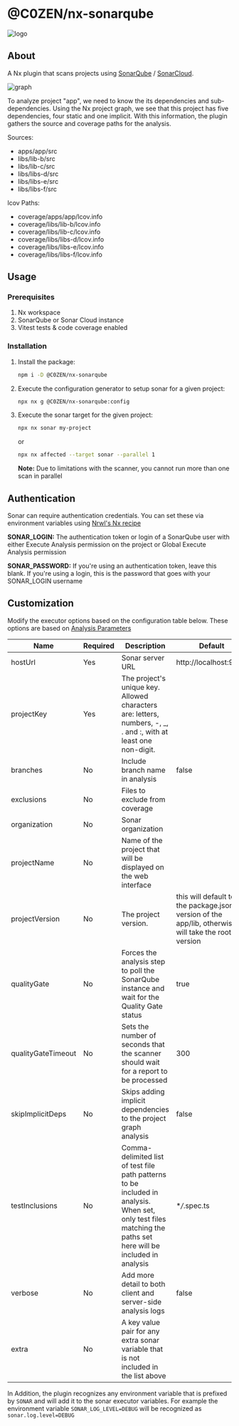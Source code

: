 # @C0ZEN/nx-sonarqube

![logo](https://i.ibb.co/R0bzqtP/nx-sonarqube.png)

## About

A Nx plugin that scans projects using [SonarQube](https://www.sonarqube.org)
/ [SonarCloud](https://sonarcloud.io).

![graph](https://i.ibb.co/whmZkm2/graph.png)

To analyze project "app", we need to know the its dependencies and sub-dependencies. Using the Nx project graph,
we see that this project has five dependencies, four static and one implicit. With this information,
the plugin gathers the source and coverage paths for the analysis.

Sources:

- apps/app/src
- libs/lib-b/src
- libs/lib-c/src
- libs/libs-d/src
- libs/libs-e/src
- libs/libs-f/src

lcov Paths:

- coverage/apps/app/lcov.info
- coverage/libs/lib-b/lcov.info
- coverage/libs/lib-c/lcov.info
- coverage/libs/libs-d/lcov.info
- coverage/libs/libs-e/lcov.info
- coverage/libs/libs-f/lcov.info

## Usage

### Prerequisites

1. Nx workspace
2. SonarQube or Sonar Cloud instance
3. Vitest tests & code coverage enabled

### Installation

1. Install the package:
   ```bash
   npm i -D @C0ZEN/nx-sonarqube
   ```
2. Execute the configuration generator to setup sonar for a given project:
   ```bash
   npx nx g @C0ZEN/nx-sonarqube:config
   ```
3. Execute the sonar target for the given project:
   ```bash
   npx nx sonar my-project
   ```
   or
   ```bash
   npx nx affected --target sonar --parallel 1
   ```
   **Note:** Due to limitations with the scanner, you cannot run more than one scan in parallel

## Authentication

Sonar can require authentication credentials. You can set these via environment variables using [Nrwl's Nx recipe](https://nx.dev/recipes/environment-variables/define-environment-variables)

**SONAR_LOGIN:** The authentication token or login of a SonarQube user with either Execute Analysis permission on the project or Global Execute Analysis permission

**SONAR_PASSWORD:** If you're using an authentication token, leave this blank. If you're using a login, this is the password that goes with your SONAR_LOGIN username

## Customization

Modify the executor options based on the configuration table below. These options are based on [Analysis Parameters](https://docs.sonarqube.org/latest/analysis/analysis-parameters/)

| Name               | Required | Description                                                                                                                                                    | Default                                                                                               |
| ------------------ | -------- | -------------------------------------------------------------------------------------------------------------------------------------------------------------- | ----------------------------------------------------------------------------------------------------- |
| hostUrl            | Yes      | Sonar server URL                                                                                                                                               | http://localhost:9000                                                                                 |
| projectKey         | Yes      | The project's unique key. Allowed characters are: letters, numbers, -, \_, . and :, with at least one non-digit.                                               |                                                                                                       |
| branches           | No       | Include branch name in analysis                                                                                                                                | false                                                                                                 |
| exclusions         | No       | Files to exclude from coverage                                                                                                                                 |                                                                                                       |
| organization       | No       | Sonar organization                                                                                                                                             |                                                                                                       |
| projectName        | No       | Name of the project that will be displayed on the web interface                                                                                                |                                                                                                       |
| projectVersion     | No       | The project version.                                                                                                                                           | this will default to the package.json version of the app/lib, otherwise it will take the root version |
| qualityGate        | No       | Forces the analysis step to poll the SonarQube instance and wait for the Quality Gate status                                                                   | true                                                                                                  |
| qualityGateTimeout | No       | Sets the number of seconds that the scanner should wait for a report to be processed                                                                           | 300                                                                                                   |
| skipImplicitDeps   | No       | Skips adding implicit dependencies to the project graph analysis                                                                                               | false                                                                                                 |
| testInclusions     | No       | Comma-delimited list of test file path patterns to be included in analysis. When set, only test files matching the paths set here will be included in analysis | \*_/_.spec.ts                                                                                         |
| verbose            | No       | Add more detail to both client and server-side analysis logs                                                                                                   | false                                                                                                 |
| extra              | No       | A key value pair for any extra sonar variable that is not included in the list above                                                                           |                                                                                                       |

In Addition, the plugin recognizes any environment variable that is prefixed by `SONAR` and will add it to the sonar executor variables. For example the environment variable `SONAR_LOG_LEVEL=DEBUG` will be recognized as `sonar.log.level=DEBUG`

